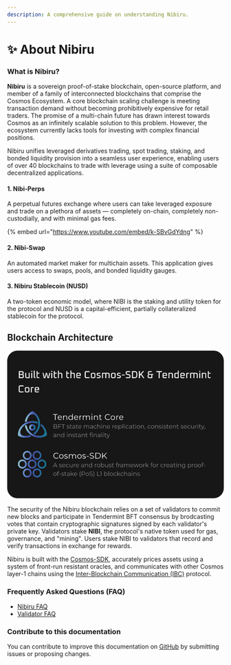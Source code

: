 ```yaml
---
description: A comprehensive guide on understanding Nibiru.
---
```


# ✨ About Nibiru

### What is Nibiru?

**Nibiru** is a sovereign proof-of-stake blockchain, open-source platform, and member of a family of interconnected blockchains that comprise the Cosmos Ecosystem. A core blockchain scaling challenge is meeting transaction demand without becoming prohibitively expensive for retail traders. The promise of a multi-chain future has drawn interest towards Cosmos as an infinitely scalable solution to this problem. However, the ecosystem currently lacks tools for investing with complex financial positions.

Nibiru unifies leveraged derivatives trading, spot trading, staking, and bonded liquidity provision into a seamless user experience, enabling users of over 40 blockchains to trade with leverage using a suite of composable decentralized applications.

#### 1. Nibi-Perps

A perpetual futures exchange where users can take leveraged exposure and trade on a plethora of assets — completely on-chain, completely non-custodially, and with minimal gas fees.

{% embed url="https://www.youtube.com/embed/k-SBvGdYdng" %}

#### 2. Nibi-Swap

An automated market maker for multichain assets. This application gives users access to swaps, pools, and bonded liquidity gauges.

#### 3. Nibiru Stablecoin (NUSD)

A two-token economic model, where NIBI is the staking and utility token for the protocol and NUSD is a capital-efficient, partially collateralized stablecoin for the protocol.

## Blockchain Architecture

![](img/cosmos-sdk-tendermint-box.svg)

The security of the Nibiru blockchain relies on a set of validators to commit new blocks and participate in Tendermint BFT consensus by brodcasting votes that contain cryptographic signatures signed by each validator's private key. Validators stake **NIBI**, the protocol's native token used for gas, governance, and "mining". Users stake NIBI to validators that record and verify transactions in exchange for rewards.

Nibiru is built with the [Cosmos-SDK](https://github.com/cosmos/cosmos-sdk), accurately prices assets using a system of front-run resistant oracles, and communicates with other Cosmos layer-1 chains using the [Inter-Blockchain Communication (IBC)](https://github.com/cosmos/ibc) protocol.

### Frequently Asked Questions (FAQ)

* [Nibiru FAQ](faqs/faq.md)
* [Validator FAQ](faqs/validator-faq.md)

### Contribute to this documentation

You can contribute to improve this documentation on [GitHub](https://github.com/NibiruChain/gitbook-docs) by submitting issues or proposing changes.
